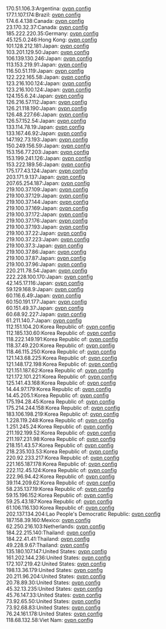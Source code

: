 170.51.106.3:Argentina: [ovpn config](vpn/170_51_106_3.ovpn)  
177.1.107.174:Brazil: [ovpn config](vpn/177_1_107_174.ovpn)  
174.6.4.138:Canada: [ovpn config](vpn/174_6_4_138.ovpn)  
23.170.32.37:Canada: [ovpn config](vpn/23_170_32_37.ovpn)  
185.222.220.35:Germany: [ovpn config](vpn/185_222_220_35.ovpn)  
45.125.0.246:Hong Kong: [ovpn config](vpn/45_125_0_246.ovpn)  
101.128.212.181:Japan: [ovpn config](vpn/101_128_212_181.ovpn)  
103.201.129.50:Japan: [ovpn config](vpn/103_201_129_50.ovpn)  
106.139.130.246:Japan: [ovpn config](vpn/106_139_130_246.ovpn)  
113.153.219.91:Japan: [ovpn config](vpn/113_153_219_91.ovpn)  
116.50.51.119:Japan: [ovpn config](vpn/116_50_51_119.ovpn)  
122.222.165.58:Japan: [ovpn config](vpn/122_222_165_58.ovpn)  
123.216.100.124:Japan: [ovpn config](vpn/123_216_100_124.ovpn)  
123.216.100.124:Japan: [ovpn config](vpn/123_216_100_124.ovpn)  
124.155.6.24:Japan: [ovpn config](vpn/124_155_6_24.ovpn)  
126.216.57.112:Japan: [ovpn config](vpn/126_216_57_112.ovpn)  
126.21.118.190:Japan: [ovpn config](vpn/126_21_118_190.ovpn)  
126.48.227.66:Japan: [ovpn config](vpn/126_48_227_66.ovpn)  
126.57.152.54:Japan: [ovpn config](vpn/126_57_152_54.ovpn)  
133.114.78.19:Japan: [ovpn config](vpn/133_114_78_19.ovpn)  
133.167.46.92:Japan: [ovpn config](vpn/133_167_46_92.ovpn)  
147.192.73.193:Japan: [ovpn config](vpn/147_192_73_193.ovpn)  
150.249.156.59:Japan: [ovpn config](vpn/150_249_156_59.ovpn)  
153.156.77.203:Japan: [ovpn config](vpn/153_156_77_203.ovpn)  
153.199.241.126:Japan: [ovpn config](vpn/153_199_241_126.ovpn)  
153.222.189.56:Japan: [ovpn config](vpn/153_222_189_56.ovpn)  
175.177.43.124:Japan: [ovpn config](vpn/175_177_43_124.ovpn)  
203.171.9.137:Japan: [ovpn config](vpn/203_171_9_137.ovpn)  
207.65.254.187:Japan: [ovpn config](vpn/207_65_254_187.ovpn)  
219.100.37.109:Japan: [ovpn config](vpn/219_100_37_109.ovpn)  
219.100.37.129:Japan: [ovpn config](vpn/219_100_37_129.ovpn)  
219.100.37.144:Japan: [ovpn config](vpn/219_100_37_144.ovpn)  
219.100.37.169:Japan: [ovpn config](vpn/219_100_37_169.ovpn)  
219.100.37.172:Japan: [ovpn config](vpn/219_100_37_172.ovpn)  
219.100.37.176:Japan: [ovpn config](vpn/219_100_37_176.ovpn)  
219.100.37.193:Japan: [ovpn config](vpn/219_100_37_193.ovpn)  
219.100.37.22:Japan: [ovpn config](vpn/219_100_37_22.ovpn)  
219.100.37.223:Japan: [ovpn config](vpn/219_100_37_223.ovpn)  
219.100.37.3:Japan: [ovpn config](vpn/219_100_37_3.ovpn)  
219.100.37.86:Japan: [ovpn config](vpn/219_100_37_86.ovpn)  
219.100.37.87:Japan: [ovpn config](vpn/219_100_37_87.ovpn)  
219.100.37.96:Japan: [ovpn config](vpn/219_100_37_96.ovpn)  
220.211.78.54:Japan: [ovpn config](vpn/220_211_78_54.ovpn)  
222.228.100.170:Japan: [ovpn config](vpn/222_228_100_170.ovpn)  
42.145.17.116:Japan: [ovpn config](vpn/42_145_17_116.ovpn)  
59.129.168.9:Japan: [ovpn config](vpn/59_129_168_9.ovpn)  
60.116.6.49:Japan: [ovpn config](vpn/60_116_6_49.ovpn)  
60.150.191.177:Japan: [ovpn config](vpn/60_150_191_177.ovpn)  
60.151.49.37:Japan: [ovpn config](vpn/60_151_49_37.ovpn)  
60.68.92.227:Japan: [ovpn config](vpn/60_68_92_227.ovpn)  
61.211.140.7:Japan: [ovpn config](vpn/61_211_140_7.ovpn)  
112.151.104.20:Korea Republic of: [ovpn config](vpn/112_151_104_20.ovpn)  
112.185.130.60:Korea Republic of: [ovpn config](vpn/112_185_130_60.ovpn)  
118.222.149.191:Korea Republic of: [ovpn config](vpn/118_222_149_191.ovpn)  
118.37.49.220:Korea Republic of: [ovpn config](vpn/118_37_49_220.ovpn)  
118.46.115.250:Korea Republic of: [ovpn config](vpn/118_46_115_250.ovpn)  
121.143.68.225:Korea Republic of: [ovpn config](vpn/121_143_68_225.ovpn)  
121.148.172.198:Korea Republic of: [ovpn config](vpn/121_148_172_198.ovpn)  
121.151.187.62:Korea Republic of: [ovpn config](vpn/121_151_187_62.ovpn)  
121.172.101.221:Korea Republic of: [ovpn config](vpn/121_172_101_221.ovpn)  
125.141.43.168:Korea Republic of: [ovpn config](vpn/125_141_43_168.ovpn)  
14.44.97.179:Korea Republic of: [ovpn config](vpn/14_44_97_179.ovpn)  
14.45.205.1:Korea Republic of: [ovpn config](vpn/14_45_205_1.ovpn)  
175.194.28.45:Korea Republic of: [ovpn config](vpn/175_194_28_45.ovpn)  
175.214.244.158:Korea Republic of: [ovpn config](vpn/175_214_244_158.ovpn)  
183.106.198.219:Korea Republic of: [ovpn config](vpn/183_106_198_219.ovpn)  
1.228.119.248:Korea Republic of: [ovpn config](vpn/1_228_119_248.ovpn)  
1.251.245.24:Korea Republic of: [ovpn config](vpn/1_251_245_24.ovpn)  
211.192.199.52:Korea Republic of: [ovpn config](vpn/211_192_199_52.ovpn)  
211.197.231.98:Korea Republic of: [ovpn config](vpn/211_197_231_98.ovpn)  
218.151.43.57:Korea Republic of: [ovpn config](vpn/218_151_43_57.ovpn)  
218.235.103.53:Korea Republic of: [ovpn config](vpn/218_235_103_53.ovpn)  
220.92.233.217:Korea Republic of: [ovpn config](vpn/220_92_233_217.ovpn)  
221.165.187.178:Korea Republic of: [ovpn config](vpn/221_165_187_178.ovpn)  
222.112.45.124:Korea Republic of: [ovpn config](vpn/222_112_45_124.ovpn)  
222.96.94.42:Korea Republic of: [ovpn config](vpn/222_96_94_42.ovpn)  
39.114.209.62:Korea Republic of: [ovpn config](vpn/39_114_209_62.ovpn)  
58.235.137.19:Korea Republic of: [ovpn config](vpn/58_235_137_19.ovpn)  
59.15.196.152:Korea Republic of: [ovpn config](vpn/59_15_196_152.ovpn)  
59.25.43.187:Korea Republic of: [ovpn config](vpn/59_25_43_187.ovpn)  
61.106.116.130:Korea Republic of: [ovpn config](vpn/61_106_116_130.ovpn)  
202.137.134.204:Lao People's Democratic Republic: [ovpn config](vpn/202_137_134_204.ovpn)  
187.158.39.160:Mexico: [ovpn config](vpn/187_158_39_160.ovpn)  
62.250.216.103:Netherlands: [ovpn config](vpn/62_250_216_103.ovpn)  
184.22.215.140:Thailand: [ovpn config](vpn/184_22_215_140.ovpn)  
184.22.41.41:Thailand: [ovpn config](vpn/184_22_41_41.ovpn)  
49.228.9.67:Thailand: [ovpn config](vpn/49_228_9_67.ovpn)  
135.180.107.147:United States: [ovpn config](vpn/135_180_107_147.ovpn)  
161.202.144.236:United States: [ovpn config](vpn/161_202_144_236.ovpn)  
172.107.219.42:United States: [ovpn config](vpn/172_107_219_42.ovpn)  
198.13.36.179:United States: [ovpn config](vpn/198_13_36_179.ovpn)  
20.211.96.204:United States: [ovpn config](vpn/20_211_96_204.ovpn)  
20.78.89.30:United States: [ovpn config](vpn/20_78_89_30.ovpn)  
45.32.13.235:United States: [ovpn config](vpn/45_32_13_235.ovpn)  
45.76.147.33:United States: [ovpn config](vpn/45_76_147_33.ovpn)  
73.92.65.50:United States: [ovpn config](vpn/73_92_65_50.ovpn)  
73.92.68.83:United States: [ovpn config](vpn/73_92_68_83.ovpn)  
76.24.161.178:United States: [ovpn config](vpn/76_24_161_178.ovpn)  
118.68.132.58:Viet Nam: [ovpn config](vpn/118_68_132_58.ovpn)  
